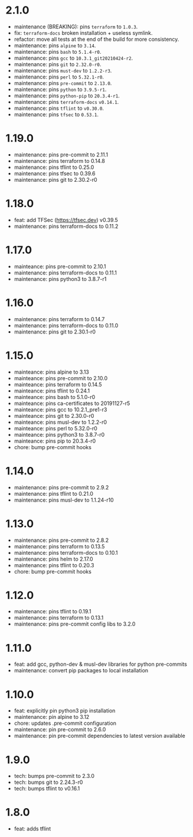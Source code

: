 
2.1.0
======

- maintenance (BREAKING): pins `terraform` to `1.0.3`.
- fix: `terraform-docs` broken installation + useless symlink.
- refactor: move all tests at the end of the build for more consistency.
- maintenance: pins `alpine` to `3.14`.
- maintenance: pins `bash` to `5.1.4-r0`.
- maintenance: pins `gcc` to `10.3.1_git20210424-r2`.
- maintenance: pins `git` to `2.32.0-r0`.
- maintenance: pins `must-dev` to `1.2.2-r3`.
- maintenance: pins `perl` to `5.32.1-r0`.
- maintenance: pins `pre-commit` to `2.13.0`.
- maintenance: pins `python` to `3.9.5-r1`.
- maintenance: pins `python-pip` to `20.3.4-r1`.
- maintenance: pins `terraform-docs` `v0.14.1`.
- maintenance: pins `tflint` to `v0.30.0`.
- maintenance: pins `tfsec` to `0.53.1`.

1.19.0
======

- maintenance: pins pre-commit to 2.11.1
- maintenance: pins terraform to 0.14.8
- maintenance: pins tflint to 0.25.0
- maintenance: pins tfsec to 0.39.6
- maintenance: pins git to 2.30.2-r0

1.18.0
======

- feat: add TFSec (<https://tfsec.dev>) v0.39.5
- maintenance: pins terraform-docs to 0.11.2

1.17.0
======

- mainteance: pins pre-commit to 2.10.1
- maintenance: pins terraform-docs to 0.11.1
- maintenance: pins python3 to 3.8.7-r1

1.16.0
======

- maintenance: pins terraform to 0.14.7
- maintenance: pins terraform-docs to 0.11.0
- maintenance: pins git to 2.30.1-r0

1.15.0
======

- mainteance: pins alpine to 3.13
- mainteance: pins pre-commit to 2.10.0
- mainteance: pins terraform to 0.14.5
- mainteance: pins tflint to 0.24.1
- mainteance: pins bash to 5.1.0-r0
- mainteance: pins ca-certificates to 20191127-r5
- mainteance: pins gcc to 10.2.1_pre1-r3
- mainteance: pins git to 2.30.0-r0
- mainteance: pins musl-dev to 1.2.2-r0
- mainteance: pins perl to 5.32.0-r0
- mainteance: pins python3 to 3.8.7-r0
- mainteance: pins pip to 20.3.4-r0
- chore: bump pre-commit hooks

1.14.0
======

- maintenance: pins pre-commit to 2.9.2
- maintenance: pins tflint to 0.21.0
- maintenance: pins musl-dev to 1.1.24-r10

1.13.0
======

- maintenance: pins pre-commit to 2.8.2
- maintenance: pins terraform to 0.13.5
- maintenance: pins terraform-docs to 0.10.1
- maintenance: pins helm to 2.17.0
- maintenance: pins tflint to 0.20.3
- chore: bump pre-commit hooks

1.12.0
======

- maintenance: pins tflint to 0.19.1
- maintenance: pins terraform to 0.13.1
- maintenance: pins pre-commit config libs to 3.2.0

1.11.0
======

- feat: add gcc, python-dev & musl-dev libraries for python pre-commits
- maintenance: convert pip packages to local installation

1.10.0
======

- feat: explicitly pin python3 pip installation
- maintenance: pin alpine to 3.12
- chore: updates .pre-commit configuration
- maintenance: pin pre-commit to 2.6.0
- maintenance: pin pre-commit dependencies to latest version available

1.9.0
======

- tech: bumps pre-commit to 2.3.0
- tech: bumps git to 2.24.3-r0
- tech: bumps tflint to v0.16.1

1.8.0
======

- feat: adds tflint
